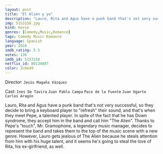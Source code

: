 ```yaml
---
layout: post
title: "El Alien y yo"
description: "Lauro, Rita and Agus have a punk band that's not very successful, so they decide to bring a keyboard player to refresh their sound, and that's when they meet Pepe, a talented player. In spite of the fact that he has Down syndrome, they accept him in the band and call him The Alien. Thanks to Pepe's touch, Mr. Gramophone, a legendary music manager, decides to represent the band and takes them to the top of the music.."
img: 5153158.jpg
kind: movie
genres: [Comedy,Music,Romance]
tags: Comedy Music Romance 
language: Spanish
year: 2016
imdb_rating: 5.5
votes: 136
imdb_id: 5153158
netflix_id: 80134887
color: 2c6e49
---
```

Director: `Jesús Magaña Vázquez`  

Cast: `Ines De Tavira` `Juan Pablo Campa` `Paco de la Fuente` `Juan Ugarte` `Carlos Aragón` 

Lauro, Rita and Agus have a punk band that's not very successful, so they decide to bring a keyboard player to "refresh" their sound, and that's when they meet Pepe, a talented player. In spite of the fact that he has Down syndrome, they accept him in the band and call him "The Alien". Thanks to Pepe's "touch", Mr. Gramophone, a legendary music manager, decides to represent the band and takes them to the top of the music scene with a new genre. However, Lauro gets jealous of The Alien because he steals attention from him with his huge talent, and it seems he's going to steal the love of Rita, his ex-girlfriend, as well.